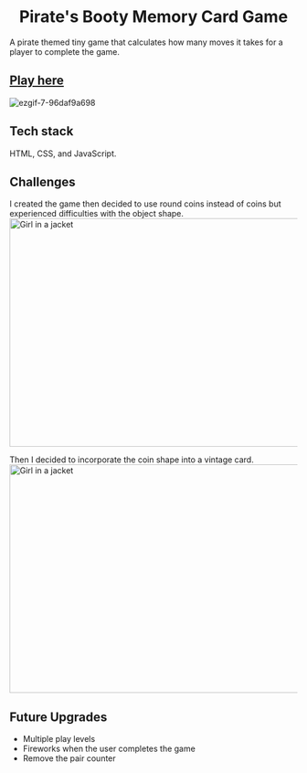<h1 align="center">Pirate's Booty Memory Card Game</h1>

A pirate themed tiny game that calculates how many moves it takes for a player to complete the game. 

## [Play here](https://editting-lively-shell-121.vscodeedu.app/)

![ezgif-7-96daf9a698](https://github.com/user-attachments/assets/f16a0994-ddb9-4e25-87e8-8f3a3d6874a0)

## Tech stack
HTML, CSS, and JavaScript.

## Challenges
I created the game then decided to use round coins instead of coins but experienced difficulties with the object shape.
<img src="https://github.com/user-attachments/assets/56ba418f-fa4a-41e9-ae54-122f3bb834c0" alt="Girl in a jacket" width="600" height="400">

Then I decided to incorporate the coin shape into a vintage card. 
<img src="https://github.com/user-attachments/assets/3a506b8e-c997-4d6b-a86e-0d6a72df48fe" alt="Girl in a jacket" width="600" height="400">

## Future Upgrades
- Multiple play levels
- Fireworks when the user completes the game
- Remove the pair counter
